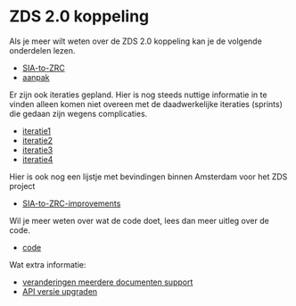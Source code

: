 # ZDS 2.0 koppeling

Als je meer wilt weten over de ZDS 2.0 koppeling kan je de volgende onderdelen lezen.

- [SIA-to-ZRC](./SIA-to-ZRC.md)
- [aanpak](./aanpak.md)

Er zijn ook iteraties gepland. Hier is nog steeds nuttige informatie in te vinden alleen komen
niet overeen met de daadwerkelijke iteraties (sprints) die gedaan zijn wegens complicaties.
- [iteratie1](./iteratie1.md)
- [iteratie2](./iteratie2.md)
- [iteratie3](./iteratie3.md)
- [iteratie4](./iteratie4.md)

Hier is ook nog een lijstje met bevindingen binnen Amsterdam voor het ZDS project
- [SIA-to-ZRC-improvements](./SIA-to-ZRC-improvements.md)

Wil je meer weten over wat de code doet, lees dan meer uitleg over de code.
- [code](./code/readme.md)

Wat extra informatie:
- [veranderingen meerdere documenten support](./multiple_images.md)
- [API versie upgraden](./workaround_url_update.md)
